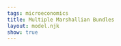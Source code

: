 ```yaml
---
tags: microeconomics
title: Multiple Marshallian Bundles
layout: model.njk
show: true
---
```

<script>
const myCalculator = new EconVision(true);

myCalculator.setGraphs({ 'engine': 'desmos', 'idDiv': 'DynamicMarshallianGraph', 'height': '650px', 'width': '100', 'left': '-25', 'right': '150', 'bottom': '-15', 'top': '100', 'copy': true, 'expressions': true, 'zoomFit': true, 'showXAxis': true, 'showYAxis': true, 'xAxisLabel': 'x(units)', 'yAxisLabel': 'y(units)' });

//utility function
myCalculator.addFuncInput({ 'idDiv': 'UtilityFunction', 'title': 'Utility Function', 'func': "U(x,y)", 'latex': "\\ln\\left(x\\right)+\\ln\\left(y\\right)", 'listGraphs': [0] });
myCalculator.line(); //draw line
//dynamic budget line
myCalculator.addDynamicInput({ 'idDiv': 'BudgetLine', 'title': 'Budget Line ', 'func': "F(x,y)", 'rhs': 'I', 'latex': '3x+4y=120', 'listGraphs': [0] });

//draw indifference curve
myCalculator.addExpression({ idDiv: "Pi2I1", latex: 'x_{2}\\left(x,y\\right)=x\\cos\\left(-2\\pi\\right)-y\\sin\\left(-2\\pi\\right)', listGraphs: [0] });
myCalculator.addExpression({ idDiv: "Pi2I2", latex: 'y_{2}\\left(x,y\\right)=x\\sin\\left(-2\\pi\\right)+y\\cos\\left(-2\\pi\\right)', listGraphs: [0] });

myCalculator.addDynamicExp({ 'calc': 'simpleDraw', 'color': 'purple', 'idDiv': 'solvecompute', 'parentIdDiv': 'BudgetLine', 'lhs': ["x_{2}(x,y)", "y_{2}(x,y)"], 'rhs': 'I', 'listGraphs': [0] });
myCalculator.addDynamicExp({ 'calc': 'simpleCompute', 'idDiv': 'dynamicUtil', 'parentIdDiv': 'BudgetLine', 'compute': 'UtilityFunction', 'NewfunEqu': 'G(x,y)', 'listGraphs': [0] });


myCalculator.addDynamicExp({ 'calc': 'simpleCompute', 'idDiv': 'totalBudgetLine', 'parentIdDiv': 'BudgetLine', 'compute': 'BudgetLine-BudgetLine_rhs', 'NewfunEqu': '\\mu(x,y)', 'listGraphs': [0] });

myCalculator.addDynamicExp({ 'calc': 'simpleLag', 'idDiv': 'LagMultipleDynamic', 'parentIdDiv': 'totalBudgetLine', 'objective': 'UtilityFunction', 'constraint': 'totalBudgetLine', 'FOCmax': true, 'NewfunEqu': "\\theta", 'listGraphs': [0] });
myCalculator.addDynamicExp({ 'calc': 'simpleDraw', 'color': 'blue', 'idDiv': 'drawUtilEach', 'parentIdDiv': 'dynamicUtil', 'lhs': ["x_{2}(x,y)", "y_{2}(x,y)"], 'rhs': 'G(\\theta[2],\\theta[3])', 'listGraphs': [0] });

myCalculator.addDynamicExp({ 'calc': 'simpleDrawLabel', 'color': 'orange', 'idDiv': 'drawLabelEach', 'parentIdDiv': 'dynamicUtil', 'rhs': '(\\theta[2],\\theta[3])', 'label': '', 'listGraphs': [0] });

//add instructions
myCalculator.setInstructions({ 'title': 'Visualize Multiple Marshallian Bundles', 'content': 'This calculator allows you to visualize multiple Marshallian bundles in the same graph. <b>Use the "Add" button to input additional budget lines and click "Refresh".</b> The budget lines should be written in the format %%P_xx+P_yy=Income%% where %%P_x%%, %%P_y%%, and %%I%% are constants. The calculator will display the Marshallian bundle corresponding to each budget line.\
    \\tip{"If the bundles do not show up on the screen, they may be out of the frame. Use the zoom buttons at the right corner of the graph to zoom out and view the bundles."}'
  });                      
    
myCalculator.setCreators({
	title: "Developer",
	name: "Kyla",
	school: "CC’24"
});

myCalculator.setScriptPackage({ 'replaceExp': true, 'replaceLatex': true, 'replaceTip': true, 'replaceTheory': true, 'refresh': true });
</script>